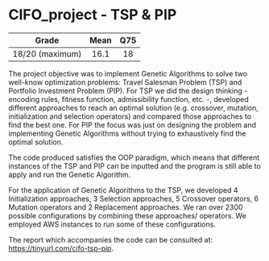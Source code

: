# CIFO_project - TSP & PIP

| Grade                | Mean                  | Q75                |
|:--------------------:|:---------------------:|:------------------:|
| 18/20 (maximum)      | 16.1                  | 18                 |

The project objective was to implement Genetic Algorithms to solve two well-know optimization problems: Travel Salesman Problem (TSP) and Portfolio Investment Problem (PIP). For TSP we did the design thinking - encoding rules, fitness function, admissibility function, etc. -, developed different approaches to reach an optimal solution (e.g. crossover, mutation, initialization and selection operators) and compared those approaches to find the best one. For PIP the focus was just on designing the problem and implementing Genetic Algorithms without trying to exhaustively find the optimal solution.

The code produced satisfies the OOP paradigm, which means that different instances of the TSP and PIP can be inputted and the program is still able to apply and run the Genetic Algorithm.

For the application of Genetic Algorithms to the TSP, we developed 4 Initialization approaches, 3 Selection approaches, 5 Crossover operators, 6 Mutation operators and 2 Replacement approaches. We ran over 2300 possible configurations by combining these approaches/ operators. We employed AWS instances to run some of these configurations.

The report which accompanies the code can be consulted at: https://tinyurl.com/cifo-tsp-pip.
